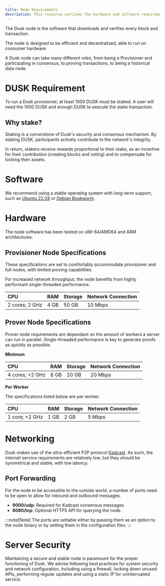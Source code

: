 ```yaml
---
title: Node Requirements
description: This resource outlines the hardware and software requirements for the node
---
```


The Dusk node is the software that downloads and verifies every block and transaction. 

The node is designed to be efficient and decentralized, able to run on consumer hardware. 

A Dusk node can take many different roles, from being a Provisioner and participating in consensus, to proving transactions, to being a historical data node.

# DUSK Requirement

To run a Dusk provisioner, at least 1000 DUSK must be staked. A user will need the 1000 DUSK and enough DUSK to execute the stake transaction.

## Why stake?

Staking is a cornerstone of Dusk's security and consensus mechanism. By staking DUSK, participants actively contribute to the network's integrity. 

In return, stakers receive rewards proportional to their stake, as an incentive for their contribution (creating blocks and voting) and to compensate for locking their assets.

# Software 

We recommend using a stable operating system with long-term support, such as [Ubuntu 22.04](https://releases.ubuntu.com/jammy/) or [Debian Bookworm](https://www.debian.org/releases/bookworm/).

# Hardware

The node software has been tested on x86-64/AMD64 and ARM architectures.

## Provisioner Node Specifications

These specifications are set to comfortably accommodate provisioner and full nodes, with limited proving capabilities.

For increased network throughput, the node benefits from highly performant single-threaded performance.

| CPU | RAM | Storage | Network Connection |
| :--- | :--- | :--- | :--- |
| 2 cores; 2 GHz | 4 GB | 50 GB | 10 Mbps |

## Prover Node Specifications

Prover node requirements are dependant on the amount of workers a server can run in parallel. Single-threaded performance is key to generate proofs as quickly as possible. 

**Minimum**

| CPU | RAM | Storage | Network Connection |
| :--- | :--- | :--- | :--- |
| 4 cores; +2 GHz | 8 GB | 20 GB | 20 Mbps |

**Per Worker**

The specifications listed below are per worker.

| CPU | RAM | Storage | Network Connection |
| :--- | :--- | :--- | :--- |
| 1 core; +2 GHz | 1 GB | 2 GB | 5 Mbps |

# Networking

Dusk makes use of the ultra-efficient P2P protocol [Kadcast](https://eprint.iacr.org/2019/876.pdf).  As such, the internet service requirements are relatively low, but they should be symmetrical and stable, with low latency.

## Port Forwarding

For the node to be accessible to the outside world, a number of ports need to be open to allow for inbound and outbound messages.

- **9000/udp**: Required for Kadcast consensus messages.
- **8080/tcp**: Optional HTTPS API for querying the node.

:::note[Note]
The ports are settable either by passing them as an option to the node binary or by setting them in the configuration files.
:::

# Server Security

Maintaining a secure and stable node is paramount for the proper functioning of Dusk. We advise following best practices for system security and network configuration, including using a firewall, locking down unused APIs, performing regular updates and using a static IP for uninterrupted service.